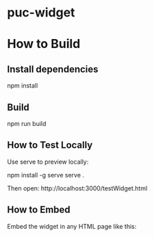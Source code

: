 # puc-widget

# How to Build

## Install dependencies
npm install

## Build 
npm run build

## How to Test Locally
Use serve to preview locally:

npm install -g serve
serve .

Then open:
http://localhost:3000/testWidget.html

## How to Embed
Embed the widget in any HTML page like this:

<div id="puc-widget"></div>
<script
  src="https://domain.com/dist/embedScript.js"
  data-container-id="puc-widget"
  data-title="Trends"
  data-link="https://trends.com"
  data-height="220px"
></script>
